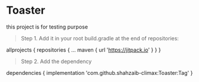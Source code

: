# Toaster
this project is for testing purpose

> Step 1. Add it in your root build.gradle at the end of repositories:

allprojects {
		repositories {
			...
			maven { url 'https://jitpack.io' }
		}
	}
  
  
> Step 2. Add the dependency

dependencies {
	        implementation 'com.github.shahzaib-climax:Toaster:Tag'
	}

